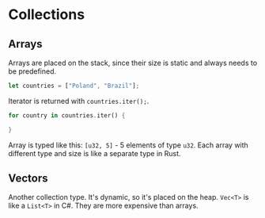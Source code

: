 # Collections

## Arrays

Arrays are placed on the stack, since their size is static and
always needs to be predefined.

```rust
let countries = ["Poland", "Brazil"];
```

Iterator is returned with `countries.iter();`.

```rust
for country in countries.iter() {

}
```

Array is typed like this: `[u32, 5]` - 5 elements of type `u32`.
Each array with different type and size is like a separate type in Rust.

## Vectors

Another collection type. It's dynamic, so it's placed on the heap.
`Vec<T>` is like a `List<T>` in C#. They are more expensive than arrays.